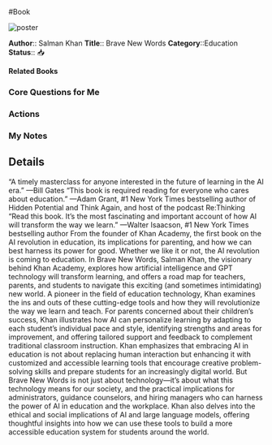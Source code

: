 #Book

![poster](http://books.google.com/books/content?id=HODQEAAAQBAJ&printsec=frontcover&img=1&zoom=5&edge=curl&source=gbs_api)

**Author**:: Salman Khan
**Title**:: Brave New Words
**Category**::Education
**Status**:: 📥

**Related Books**
### Core Questions for Me

### Actions

### My Notes

## Details
“A timely masterclass for anyone interested in the future of learning in the AI era.” —Bill Gates “This book is required reading for everyone who cares about education.” —Adam Grant, #1 New York Times bestselling author of Hidden Potential and Think Again, and host of the podcast Re:Thinking “Read this book. It’s the most fascinating and important account of how AI will transform the way we learn.” —Walter Isaacson, #1 New York Times bestselling author From the founder of Khan Academy, the first book on the AI revolution in education, its implications for parenting, and how we can best harness its power for good. Whether we like it or not, the AI revolution is coming to education. In Brave New Words, Salman Khan, the visionary behind Khan Academy, explores how artificial intelligence and GPT technology will transform learning, and offers a road map for teachers, parents, and students to navigate this exciting (and sometimes intimidating) new world. A pioneer in the field of education technology, Khan examines the ins and outs of these cutting-edge tools and how they will revolutionize the way we learn and teach. For parents concerned about their children’s success, Khan illustrates how AI can personalize learning by adapting to each student’s individual pace and style, identifying strengths and areas for improvement, and offering tailored support and feedback to complement traditional classroom instruction. Khan emphasizes that embracing AI in education is not about replacing human interaction but enhancing it with customized and accessible learning tools that encourage creative problem-solving skills and prepare students for an increasingly digital world. But Brave New Words is not just about technology—it’s about what this technology means for our society, and the practical implications for administrators, guidance counselors, and hiring managers who can harness the power of AI in education and the workplace. Khan also delves into the ethical and social implications of AI and large language models, offering thoughtful insights into how we can use these tools to build a more accessible education system for students around the world.